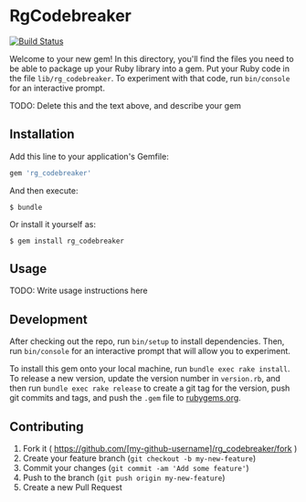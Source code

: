 # RgCodebreaker
[![Build Status](https://travis-ci.org/K-S-A/rg_codebreaker.svg?branch=master)](https://travis-ci.org/K-S-A/rg_codebreaker)

Welcome to your new gem! In this directory, you'll find the files you need to be able to package up your Ruby library into a gem. Put your Ruby code in the file `lib/rg_codebreaker`. To experiment with that code, run `bin/console` for an interactive prompt.

TODO: Delete this and the text above, and describe your gem

## Installation

Add this line to your application's Gemfile:

```ruby
gem 'rg_codebreaker'
```

And then execute:

    $ bundle

Or install it yourself as:

    $ gem install rg_codebreaker

## Usage

TODO: Write usage instructions here

## Development

After checking out the repo, run `bin/setup` to install dependencies. Then, run `bin/console` for an interactive prompt that will allow you to experiment.

To install this gem onto your local machine, run `bundle exec rake install`. To release a new version, update the version number in `version.rb`, and then run `bundle exec rake release` to create a git tag for the version, push git commits and tags, and push the `.gem` file to [rubygems.org](https://rubygems.org).

## Contributing

1. Fork it ( https://github.com/[my-github-username]/rg_codebreaker/fork )
2. Create your feature branch (`git checkout -b my-new-feature`)
3. Commit your changes (`git commit -am 'Add some feature'`)
4. Push to the branch (`git push origin my-new-feature`)
5. Create a new Pull Request
